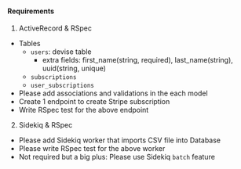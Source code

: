 #### Requirements
1. ActiveRecord & RSpec
- Tables
	- `users`: devise table
	  - extra fields: first_name(string, required), last_name(string), uuid(string, unique)
	- `subscriptions`
	- `user_subscriptions`
- Please add associations and validations in the each model
- Create 1 endpoint to create Stripe subscription
- Write RSpec test for the above endpoint
2. Sidekiq & RSpec
- Please add Sidekiq worker that imports CSV file into Database
- Please write RSpec test for the above worker
- Not required but a big plus: Please use Sidekiq `batch` feature
